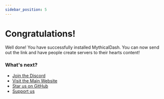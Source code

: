 ```yaml
---
sidebar_position: 5
---
```

# Congratulations!

Well done! You have successfully installed MythicalDash. You can now send out the link and have people create servers to their hearts content!

### What's next?
 - [Join the Discord](https://discord.gg/eWUYVEZVxz)
 - [Visit the Main Website](https://mythical.systems)
 - [Star us on GitHub](https://github.com/mythicalltd/mythicaldash)
 - [Support us](https://github.com/sponsors/nayskutzu)
 